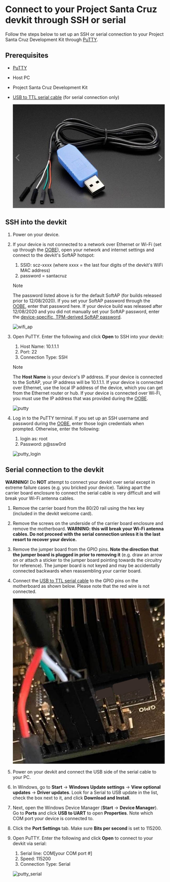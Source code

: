 # Connect to your Project Santa Cruz devkit through SSH or serial

Follow the steps below to set up an SSH or serial connection to your Project Santa Cruz Development Kit through [PuTTY](https://www.chiark.greenend.org.uk/~sgtatham/putty/latest.html).

## Prerequisites

- [PuTTY](https://www.chiark.greenend.org.uk/~sgtatham/putty/latest.html)
- Host PC
- Project Santa Cruz Development Kit
- [USB to TTL serial cable](https://www.adafruit.com/product/954) (for serial connection only)

    ![USB to TTL serial cable](./images/usb_serial_cable.png)

## SSH into the devkit

1. Power on your device.

1. If your device is not connected to a network over Ethernet or Wi-Fi (set up through the [OOBE](https://github.com/microsoft/Project-Santa-Cruz-Private-Preview/blob/main/user-guides/getting_started/oobe.md)), open your network and internet settings and connect to the devkit's SoftAP hotspot:

    1. SSID: scz-xxxx (where xxxx = the last four digits of the devkit's WiFi MAC address)
    1. password = santacruz

    > [!NOTE]
    > The password listed above is for the default SoftAP (for builds released prior to 12/08/2020). If you set your SoftAP password through the [OOBE](https://github.com/microsoft/Project-Santa-Cruz-Private-Preview/blob/main/user-guides/getting_started/oobe.md), enter that password here. If your device build was released after 12/08/2020 and you did not manually set your SoftAP password, enter the [device-specific, TPM-derived SoftAP password](https://github.com/microsoft/Project-Santa-Cruz-Preview/tree/main/tools/SoftAP-access-info-tool).

    ![wifi_ap](https://github.com/microsoft/Project-Santa-Cruz-Private-Preview/blob/main/user-guides/updating/images/ota_wifi_ap.png)  

1. Open PuTTY. Enter the following and click **Open** to SSH into your devkit:

    1. Host Name: 10.1.1.1
    1. Port: 22
    1. Connection Type: SSH

    > [!NOTE]
    > The **Host Name** is your device's IP address. If your device is connected to the SoftAP, your IP address will be 10.1.1.1. If your device is connected over Ethernet, use the local IP address of the device, which you can get from the Ethernet router or hub. If your device is connected over Wi-Fi, you must use the IP address that was provided during the [OOBE](https://github.com/microsoft/Project-Santa-Cruz-Preview/blob/main/user-guides/getting_started/oobe.md).

    ![putty](https://github.com/microsoft/Project-Santa-Cruz-Private-Preview/blob/main/user-guides/updating/images/ota_putty.png)  

1. Log in to the PuTTY terminal. If you set up an SSH username and password during the [OOBE]( https://github.com/microsoft/Project-Santa-Cruz-Private-Preview/blob/main/user-guides/getting_started/oobe.md), enter those login credentials when prompted. Otherwise, enter the following:  

    1. login as: root
    1. Password: p@ssw0rd

    ![putty_login](https://github.com/microsoft/Project-Santa-Cruz-Private-Preview/blob/main/user-guides/updating/images/usb_putty_login.png)  

## Serial connection to the devkit

**WARNING!** Do **NOT** attempt to connect your devkit over serial except in extreme failure cases (e.g. you bricked your device). Taking apart the carrier board enclosure to connect the serial cable is very difficult and will break your Wi-Fi antenna cables.

1. Remove the carrier board from the 80/20 rail using the hex key (included in the devkit welcome card).

1. Remove the screws on the underside of the carrier board enclosure and remove the motherboard. **WARNING: this will break your Wi-Fi antenna cables. Do not proceed with the serial connection unless it is the last resort to recover your device.**

1. Remove the jumper board from the GPIO pins. **Note the direction that the jumper board is plugged in prior to removing it** (e.g. draw an arrow on or attach a sticker to the jumper board pointing towards the circuitry for reference). The jumper board is not keyed and may be accidentally connected backwards when reassembling your carrier board.

1. Connect the [USB to TTL serial cable](https://www.adafruit.com/product/954) to the GPIO pins on the motherboard as shown below. Please note that the red wire is not connected.

    ![Serial pin connections.](./images/serial_connection.png)

1. Power on your devkit and connect the USB side of the serial cable to your PC.

1. In Windows, go to **Start** -> **Windows Update settings** -> **View optional updates** -> **Driver updates**. Look for a Serial to USB update in the list, check the box next to it, and click **Download and Install**.  

1. Next, open the Windows Device Manager (**Start** -> **Device Manager**). Go to **Ports** and click **USB to UART** to open **Properties**. Note which COM port your device is connected to.

1. Click the **Port Settings** tab. Make sure **Bits per second** is set to 115200.

1. Open PuTTY. Enter the following and click **Open** to connect to your devkit via serial:

    1. Serial line: COM[your COM port #]
    1. Speed: 115200
    1. Connection Type: Serial

    ![putty_serial](https://github.com/microsoft/Project-Santa-Cruz-Private-Preview/blob/main/user-guides/general/article_images/troubleshooting_putty.png)
